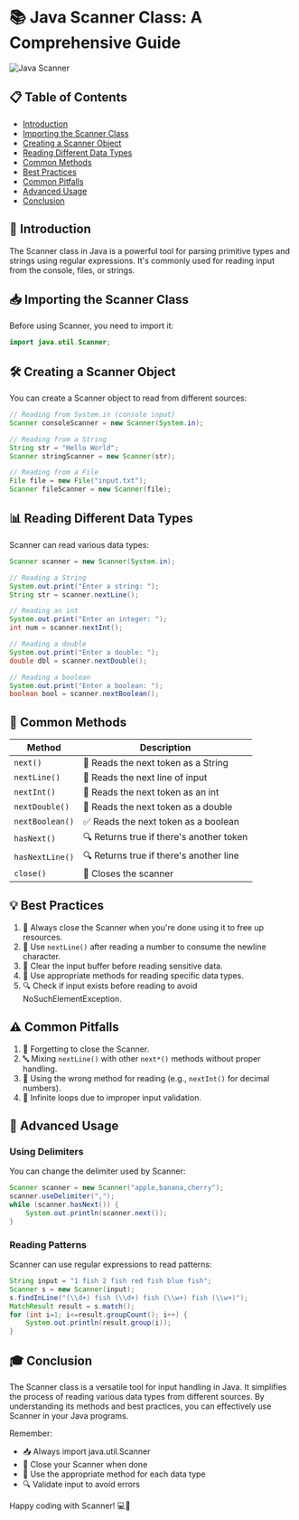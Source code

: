# 📚 Java Scanner Class: A Comprehensive Guide

![Java Scanner](https://img.shields.io/badge/Java-Scanner-orange?style=for-the-badge&logo=java)

## 📋 Table of Contents
- [Introduction](#-introduction)
- [Importing the Scanner Class](#-importing-the-scanner-class)
- [Creating a Scanner Object](#-creating-a-scanner-object)
- [Reading Different Data Types](#-reading-different-data-types)
- [Common Methods](#-common-methods)
- [Best Practices](#-best-practices)
- [Common Pitfalls](#-common-pitfalls)
- [Advanced Usage](#-advanced-usage)
- [Conclusion](#-conclusion)

## 🌟 Introduction

The Scanner class in Java is a powerful tool for parsing primitive types and strings using regular expressions. It's commonly used for reading input from the console, files, or strings.

## 📥 Importing the Scanner Class

Before using Scanner, you need to import it:

```java
import java.util.Scanner;
```

## 🛠️ Creating a Scanner Object

You can create a Scanner object to read from different sources:

```java
// Reading from System.in (console input)
Scanner consoleScanner = new Scanner(System.in);

// Reading from a String
String str = "Hello World";
Scanner stringScanner = new Scanner(str);

// Reading from a File
File file = new File("input.txt");
Scanner fileScanner = new Scanner(file);
```

## 📊 Reading Different Data Types

Scanner can read various data types:

```java
Scanner scanner = new Scanner(System.in);

// Reading a String
System.out.print("Enter a string: ");
String str = scanner.nextLine();

// Reading an int
System.out.print("Enter an integer: ");
int num = scanner.nextInt();

// Reading a double
System.out.print("Enter a double: ");
double dbl = scanner.nextDouble();

// Reading a boolean
System.out.print("Enter a boolean: ");
boolean bool = scanner.nextBoolean();
```

## 🔧 Common Methods

| Method | Description |
|--------|-------------|
| `next()` | 📜 Reads the next token as a String |
| `nextLine()` | 📃 Reads the next line of input |
| `nextInt()` | 🔢 Reads the next token as an int |
| `nextDouble()` | 🔢 Reads the next token as a double |
| `nextBoolean()` | ✅ Reads the next token as a boolean |
| `hasNext()` | 🔍 Returns true if there's another token |
| `hasNextLine()` | 🔍 Returns true if there's another line |
| `close()` | 🚪 Closes the scanner |

## 💡 Best Practices

1. 🚪 Always close the Scanner when you're done using it to free up resources.
2. 🔄 Use `nextLine()` after reading a number to consume the newline character.
3. 🧹 Clear the input buffer before reading sensitive data.
4. 🔢 Use appropriate methods for reading specific data types.
5. 🔍 Check if input exists before reading to avoid NoSuchElementException.

## ⚠️ Common Pitfalls

1. 🚫 Forgetting to close the Scanner.
2. 🔤 Mixing `nextLine()` with other `next*()` methods without proper handling.
3. 🔢 Using the wrong method for reading (e.g., `nextInt()` for decimal numbers).
4. 🔁 Infinite loops due to improper input validation.

## 🚀 Advanced Usage

### Using Delimiters

You can change the delimiter used by Scanner:

```java
Scanner scanner = new Scanner("apple,banana,cherry");
scanner.useDelimiter(",");
while (scanner.hasNext()) {
    System.out.println(scanner.next());
}
```

### Reading Patterns

Scanner can use regular expressions to read patterns:

```java
String input = "1 fish 2 fish red fish blue fish";
Scanner s = new Scanner(input);
s.findInLine("(\\d+) fish (\\d+) fish (\\w+) fish (\\w+)");
MatchResult result = s.match();
for (int i=1; i<=result.groupCount(); i++) {
    System.out.println(result.group(i));
}
```

## 🎓 Conclusion

The Scanner class is a versatile tool for input handling in Java. It simplifies the process of reading various data types from different sources. By understanding its methods and best practices, you can effectively use Scanner in your Java programs.

Remember:
- 📥 Always import java.util.Scanner
- 🚪 Close your Scanner when done
- 🔢 Use the appropriate method for each data type
- 🔍 Validate input to avoid errors

Happy coding with Scanner! 💻🚀
